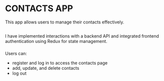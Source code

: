 # CONTACTS APP
This app allows users to manage their contacts effectively. 

## 

I have implemented interactions with a backend API and integrated frontend authentication using Redux for state management. 

###
Users can:
* register and log in to access the contacts page
* add, update, and delete contacts
* log out


